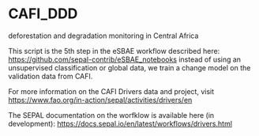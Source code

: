 # CAFI_DDD
deforestation and degradation monitoring in Central Africa

This script is the 5th step in the eSBAE workflow described here: https://github.com/sepal-contrib/eSBAE_notebooks
instead of using an unsupervised classification or global data, we train a change model on the validation data from CAFI.

For more information on the CAFI Drivers data and project, visit https://www.fao.org/in-action/sepal/activities/drivers/en

The SEPAL documentation on the worfklow is available here (in development): https://docs.sepal.io/en/latest/workflows/drivers.html
